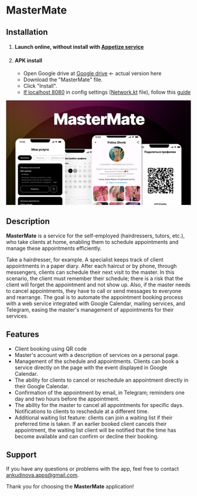 # MasterMate 



## Installation


1. ####  Launch online, without install with [Appetize service](https://appetize.io/app/zum4pjobuilzfqsf7degyduijm?device=pixel7&osVersion=13.0)

2. ####  APK install
   - Open Google drive at [Google drive](https://drive.google.com/drive/folders/10UHVCAwOTWVzNMxHMmq8H1EpR8hKntv-?usp=sharing) <- actual version here
   - Download the "MasterMate" file.
   - Click "Install".
   - [If localhost 8080](https://docs.google.com/document/d/1D6jGWQpPRPxdZulGQOgBsV1KSlrNVAqbEUzwjuMRq7A/edit?usp=sharing) in config settings ([Network.kt](https://github.com/lloppy/SkillSched/blob/main/app/src/main/java/com/example/skills/data/api/Network.kt) file), follow this [guide](https://github.com/lloppy/SkillSched/blob/main/guide.md)


![Иллюстрация к проекту](https://github.com/lloppy/SkillSched/blob/main/cover.png)




## Description
**MasterMate** is a service for the self-employed (hairdressers, tutors, etc.), who take clients at home, enabling them to schedule appointments and manage these appointments efficiently.

Take a hairdresser, for example. A specialist keeps track of client appointments in a paper diary. After each haircut or by phone, through messengers, clients can schedule their next visit to the master. In this scenario, the client must remember their schedule; there is a risk that the client will forget the appointment and not show up. Also, if the master needs to cancel appointments, they have to call or send messages to everyone and rearrange.
The goal is to automate the appointment booking process with a web service integrated with Google Calendar, mailing services, and Telegram, easing the master's management of appointments for their services.





## Features

- Client booking using QR code
- Master's account with a description of services on a personal page.
- Management of the schedule and appointments. Clients can book a service directly on the page with the event displayed in Google Calendar.
- The ability for clients to cancel or reschedule an appointment directly in their Google Calendar.
- Confirmation of the appointment by email, in Telegram; reminders one day and two hours before the appointment.
- The ability for the master to cancel all appointments for specific days. Notifications to clients to reschedule at a different time.
- Additional waiting list feature: clients can join a waiting list if their preferred time is taken. If an earlier booked client cancels their appointment, the waiting list client will be notified that the time has become available and can confirm or decline their booking.




## Support

If you have any questions or problems with the app, feel free to contact [ankudinova.apps@gmail.com](mailto:ankudinova.apps@gmail.com).

Thank you for choosing the **MasterMate** application!
